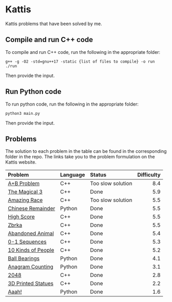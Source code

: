 # Kattis

Kattis problems that have been solved by me.

## Compile and run C++ code

To compile and run C++ code, run the following in the appropriate folder:

```
g++ -g -O2 -std=gnu++17 -static {list of files to compile} -o run
./run
```
Then provide the input.

## Run Python code

To run python code, run the following in the appropriate folder:

```
python3 main.py
```
Then provide the input.

## Problems

The solution to each problem in the table can be found in the corresponding folder in the repo. The links take you to the problem formulation on the Kattis website.

| Problem | Language | Status | Difficulty |
|:---|:---|:---|---:|
|[A+B Problem](https://open.kattis.com/problems/aplusb)| C++ | Too slow solution | 8.4 |
|[The Magical 3](https://open.kattis.com/problems/magical3)| C++ | Done | 5.9 |
|[Amazing Race](https://open.kattis.com/problems/race)| C++ | Too slow solution | 5.5 |
|[Chinese Remainder](https://open.kattis.com/problems/chineseremainder)| Python | Done | 5.5 |
|[High Score](https://open.kattis.com/problems/highscore)| C++ | Done | 5.5 |
|[Zbrka](https://open.kattis.com/problems/zbrka)| C++ | Done | 5.5 |
|[Abandoned Animal](https://open.kattis.com/problems/abandonedanimal)| C++ | Done | 5.4 |
|[0-1 Sequences](https://open.kattis.com/problems/sequences)| C++ | Done | 5.3 |
|[10 Kinds of People](https://kth.kattis.com/problems/10kindsofpeople)| C++ | Done | 5.2 |
|[Ball Bearings](https://open.kattis.com/problems/ballbearings)| Python | Done | 4.1 |
|[Anagram Counting](https://open.kattis.com/problems/anagramcounting)| Python | Done | 3.1 |
|[2048](https://open.kattis.com/problems/2048)| C++ | Done | 2.8 |
|[3D Printed Statues](https://open.kattis.com/problems/3dprinter)| C++ | Done | 2.2 |
|[Aaah!](https://open.kattis.com/problems/aaah)| Python | Done | 1.6 |